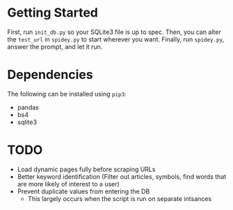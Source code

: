 # Getting Started

First, run `init_db.py` so your SQLite3 file is up to spec.
Then, you can alter the `test_url` in `spidey.py` to start wherever you want.
Finally, run `spidey.py`, answer the prompt, and let it run.

# Dependencies

The following can be installed using `pip3`:

 * pandas
 * bs4
 * sqlite3

# TODO

 * Load dynamic pages fully before scraping URLs
 * Better keyword identification (Filter out articles, symbols, find words that are more likely of interest to a user)
 * Prevent duplicate values from entering the DB
     * This largely occurs when the script is run on separate intsances
